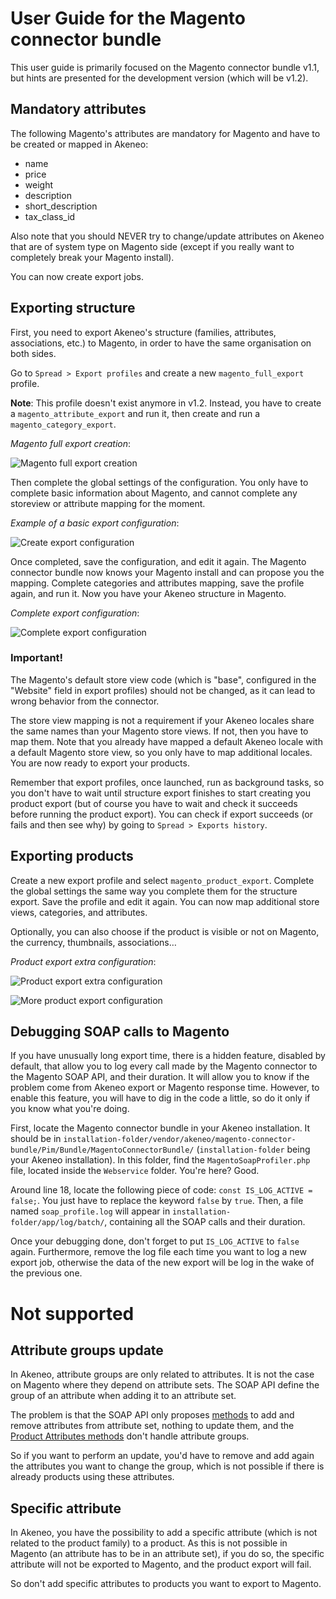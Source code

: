 # User Guide for the Magento connector bundle

This user guide is primarily focused on the Magento connector bundle v1.1, but hints are presented for the development version (which will be v1.2).

## Mandatory attributes

The following Magento's attributes are mandatory for Magento and have to be created or mapped in Akeneo:

- name
- price
- weight
- description
- short_description
- tax_class_id

Also note that you should NEVER try to change/update attributes on Akeneo that are of system type on Magento side (except if you really want to completely break your Magento install).

You can now create export jobs.

## Exporting structure

First, you need to export Akeneo's structure (families, attributes, associations, etc.) to Magento, in order to have the same organisation on both sides.

Go to `Spread > Export profiles` and create a new `magento_full_export` profile.

**Note**: This profile doesn't exist anymore in v1.2. Instead, you have to create a `magento_attribute_export` and run it, then create and run a `magento_category_export`.

*Magento full export creation*:

![Magento full export creation](./images/userguide/create-full-export.png)

Then complete the global settings of the configuration. You only have to complete basic information about Magento, and cannot complete any storeview or attribute mapping for the moment.

*Example of a basic export configuration*:

![Create export configuration](./images/userguide/create-config.png)

Once completed, save the configuration, and edit it again. The Magento connector bundle now knows your Magento install and can propose you the mapping. Complete categories and attributes mapping, save the profile again, and run it. Now you have your Akeneo structure in Magento.

*Complete export configuration*:

![Complete export configuration](./images/userguide/edit-config.png)

### Important!

The Magento's default store view code (which is "base", configured in the "Website" field in export profiles) should not be changed, as it can lead to wrong behavior from the connector.

The store view mapping is not a requirement if your Akeneo locales share the same names than your Magento store views. If not, then you have to map them. Note that you already have mapped a default Akeneo locale with a default Magento store view, so you only have to map additional locales. You are now ready to export your products.

Remember that export profiles, once launched, run as background tasks, so you don't have to wait until structure export finishes to start creating you product export (but of course you have to wait and check it succeeds before running the product export). You can check if export succeeds (or fails and then see why) by going to `Spread > Exports history`.

## Exporting products

Create a new export profile and select `magento_product_export`. Complete the global settings the same way you complete them for the structure export. Save the profile and edit it again. You can now map additional store views, categories, and attributes.

Optionally, you can also choose if the product is visible or not on Magento, the currency, thumbnails, associations…

*Product export extra configuration*:

![Product export extra configuration](./images/userguide/edit-pictures.png)

![More product export configuration](./images/userguide/edit-associations.png)

## Debugging SOAP calls to Magento

If you have unusually long export time, there is a hidden feature, disabled by default, that allow you to log every call made by the Magento connector to the Magento SOAP API, and their duration. It will allow you to know if the problem come from Akeneo export or Magento response time. However, to enable this feature, you will have to dig in the code a little, so do it only if you know what you're doing.

First, locate the Magento connector bundle in your Akeneo installation. It should be in `installation-folder/vendor/akeneo/magento-connector-bundle/Pim/Bundle/MagentoConnectorBundle/` (`installation-folder` being your Akeneo installation). In this folder, find the `MagentoSoapProfiler.php` file, located inside the `Webservice` folder. You're here? Good.

Around line 18, locate the following piece of code: `const IS_LOG_ACTIVE = false;`. You just have to replace the keyword `false` by `true`. Then, a file named `soap_profile.log` will appear in `installation-folder/app/log/batch/`, containing all the SOAP calls and their duration.

Once your debugging done, don't forget to put `IS_LOG_ACTIVE` to `false` again. Furthermore, remove the log file each time you want to log a new export job, otherwise the data of the new export will be log in the wake of the previous one.

# Not supported

## Attribute groups update

In Akeneo, attribute groups are only related to attributes. It is not the case on Magento where they depend on attribute sets. The SOAP API define the group of an attribute when adding it to an attribute set.

The problem is that the SOAP API only proposes [methods](http://www.magentocommerce.com/api/soap/catalog/catalogProductAttributeSet/productAttributeSet.html) to add and remove attributes from attribute set, nothing to update them, and the [Product Attributes methods](http://www.magentocommerce.com/api/soap/catalog/catalogProductAttribute/catalogProductAttribute.html) don't handle attribute groups.

So if you want to perform an update, you'd have to remove and add again the attributes you want to change the group, which is not possible if there is already products using these attributes.

## Specific attribute

In Akeneo, you have the possibility to add a specific attribute (which is not related to the product family) to a product. As this is not possible in Magento (an attribute has to be in an attribute set), if you do so, the specific attribute will not be exported to Magento, and the product export will fail.

So don't add specific attributes to products you want to export to Magento.
